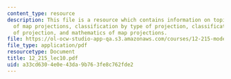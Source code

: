```yaml
---
content_type: resource
description: This file is a resource which contains information on topics like types
  of map projections, classification by type of projection, classification by characteristics
  of projection, and mathematics of map projections.
file: https://ol-ocw-studio-app-qa.s3.amazonaws.com/courses/12-215-modern-navigation-fall-2006/a33cd6304e0e43da9b763fe8c762fde2_12_215_lec10.pdf
file_type: application/pdf
resourcetype: Document
title: 12_215_lec10.pdf
uid: a33cd630-4e0e-43da-9b76-3fe8c762fde2
---
```

